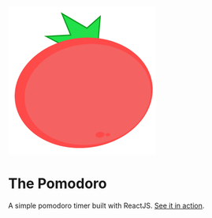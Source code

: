 ![The Pomodoro](pomodoro.png)

# The Pomodoro

A simple pomodoro timer built with ReactJS. [See it in action](https://jake-wies.github.io/pomodoro-react/).
